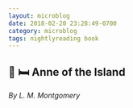 ```yaml
---
layout: microblog
date: 2018-02-20 23:28:49-0700
category: microblog
tags: nightlyreading book
---
```

## 📖 🛏 Anne of the Island
*By L. M. Montgomery*

